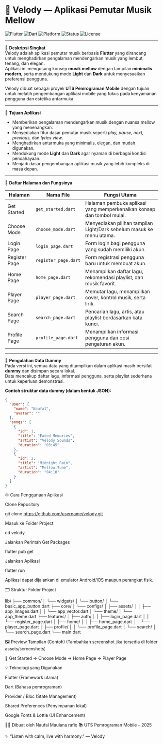 # 🎵 Velody — Aplikasi Pemutar Musik Mellow

![Flutter](https://img.shields.io/badge/Flutter-02569B?style=for-the-badge&logo=flutter&logoColor=white)
![Dart](https://img.shields.io/badge/Dart-0175C2?style=for-the-badge&logo=dart&logoColor=white)
![Platform](https://img.shields.io/badge/Platform-Android%20%7C%20iOS-brightgreen?style=for-the-badge)
![Status](https://img.shields.io/badge/Status-Stable-blue?style=for-the-badge)
![License](https://img.shields.io/badge/License-MIT-green?style=for-the-badge)

---

📌 **Deskripsi Singkat**  
Velody adalah aplikasi pemutar musik berbasis **Flutter** yang dirancang untuk menghadirkan pengalaman mendengarkan musik yang lembut, tenang, dan elegan.  
Aplikasi ini mengusung konsep **musik mellow** dengan tampilan **minimalis modern**, serta mendukung mode **Light** dan **Dark** untuk menyesuaikan preferensi pengguna.  

Velody dibuat sebagai proyek **UTS Pemrograman Mobile** dengan tujuan untuk melatih pengembangan aplikasi mobile yang fokus pada kenyamanan pengguna dan estetika antarmuka.

---

🎯 **Tujuan Aplikasi**  
- Memberikan pengalaman mendengarkan musik dengan nuansa mellow yang menenangkan.  
- Menyediakan fitur dasar pemutar musik seperti *play, pause, next, previous,* dan *lyrics view*.  
- Menghadirkan antarmuka yang minimalis, elegan, dan mudah digunakan.  
- Mendukung mode **Light** dan **Dark** agar nyaman di berbagai kondisi pencahayaan.  
- Menjadi dasar pengembangan aplikasi musik yang lebih kompleks di masa depan.

---

🧩 **Daftar Halaman dan Fungsinya**

| Halaman | Nama File | Fungsi Utama |
|----------|------------|---------------|
| Get Started | `get_started.dart` | Halaman pembuka aplikasi yang memperkenalkan konsep dan tombol mulai. |
| Choose Mode | `choose_mode.dart` | Menyediakan pilihan tampilan Light/Dark sebelum masuk ke menu utama. |
| Login Page | `login_page.dart` | Form login bagi pengguna yang sudah memiliki akun. |
| Register Page | `register_page.dart` | Form registrasi pengguna baru untuk membuat akun. |
| Home Page | `home_page.dart` | Menampilkan daftar lagu, rekomendasi playlist, dan musik favorit. |
| Player Page | `player_page.dart` | Memutar lagu, menampilkan cover, kontrol musik, serta lirik. |
| Search Page | `search_page.dart` | Pencarian lagu, artis, atau playlist berdasarkan kata kunci. |
| Profile Page | `profile_page.dart` | Menampilkan informasi pengguna dan opsi pengaturan akun. |

---

💾 **Pengolahan Data Dummy**  
Pada versi ini, semua data yang ditampilkan dalam aplikasi masih bersifat **dummy** dan disimpan secara lokal.  
Data mencakup daftar lagu, informasi pengguna, serta playlist sederhana untuk keperluan demonstrasi.

**Contoh struktur data dummy (dalam bentuk JSON):**

```json
{
  "user": {
    "name": "Naufal",
    "avatar": ""
  },
  "songs": [
    {
      "id": 1,
      "title": "Faded Memories",
      "artist": "Velody Sounds",
      "duration": "03:45"
    },
    {
      "id": 2,
      "title": "Midnight Rain",
      "artist": "Mellow Tune",
      "duration": "04:10"
    }
  ]
}

```

⚙️ Cara Penggunaan Aplikasi

Clone Repository

git clone https://github.com/username/velody.git


Masuk ke Folder Project

cd velody


Jalankan Perintah Get Packages

flutter pub get


Jalankan Aplikasi

flutter run


Aplikasi dapat dijalankan di emulator Android/iOS maupun perangkat fisik.

🗂️ Struktur Folder Project

lib/
├── common/
│   └── widgets/
│       └── button/
│           └── basic_app_button.dart
├── core/
│   └── configs/
│       ├── assets/
│       │   ├── app_images.dart
│       │   └── app_vector.dart
│       └── theme/
│           └── app_theme.dart
├── features/
│   ├── auth/
│   │   ├── login_page.dart
│   │   └── register_page.dart
│   ├── home/
│   │   ├── home_page.dart
│   │   └── player_page.dart
│   ├── profile/
│   │   └── profile_page.dart
│   └── search/
│       └── search_page.dart
└── main.dart


🖼️ Preview Tampilan (Contoh)
(Tambahkan screenshot jika tersedia di folder assets/screenshots)

📱 Get Started → Choose Mode → Home Page → Player Page

💡 Teknologi yang Digunakan

Flutter (Framework utama)

Dart (Bahasa pemrograman)

Provider / Bloc (State Management)

Shared Preferences (Penyimpanan lokal)

Google Fonts & Lottie (UI Enhancement)

👨‍💻 Dibuat oleh
Naufal Maulana rafiq 
📚 UTS Pemrograman Mobile – 2025

✨ “Listen with calm, live with harmony.” — Velody